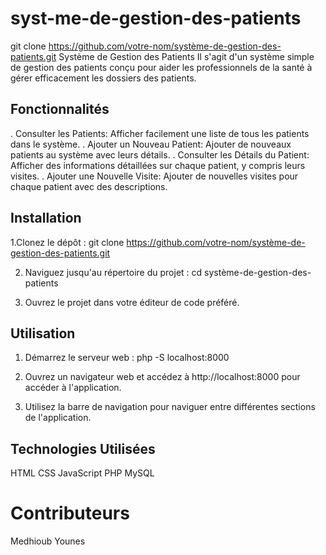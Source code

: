 # syst-me-de-gestion-des-patients

git clone https://github.com/votre-nom/système-de-gestion-des-patients.git
Système de Gestion des Patients
Il s'agit d'un système simple de gestion des patients conçu pour aider les professionnels de la santé à gérer efficacement les dossiers des patients.

## Fonctionnalités
. Consulter les Patients: Afficher facilement une liste de tous les patients dans le système.
. Ajouter un Nouveau Patient: Ajouter de nouveaux patients au système avec leurs détails.
. Consulter les Détails du Patient: Afficher des informations détaillées sur chaque patient, y compris leurs visites.
. Ajouter une Nouvelle Visite: Ajouter de nouvelles visites pour chaque patient avec des descriptions.

## Installation
1.Clonez le dépôt :
git clone https://github.com/votre-nom/système-de-gestion-des-patients.git

2. Naviguez jusqu'au répertoire du projet :
cd système-de-gestion-des-patients

3. Ouvrez le projet dans votre éditeur de code préféré.
   
## Utilisation
1. Démarrez le serveur web :
php -S localhost:8000

2. Ouvrez un navigateur web et accédez à http://localhost:8000 pour accéder à l'application.
3. Utilisez la barre de navigation pour naviguer entre différentes sections de l'application.

## Technologies Utilisées
HTML
CSS
JavaScript
PHP
MySQL

# Contributeurs
Medhioub Younes
